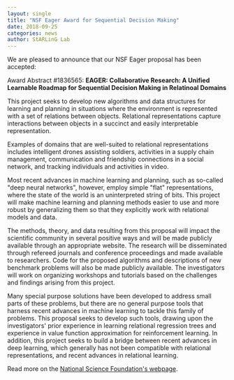 ```yaml
---
layout: single
title: "NSF Eager Award for Sequential Decision Making"
date: 2018-09-25
categories: news
author: StARLinG Lab
---
```


We are pleased to announce that our NSF Eager proposal has been accepted:

Award Abstract #1836565: **EAGER: Collaborative Research: A Unified Learnable Roadmap for Sequential Decision Making in Relatinoal Domains**

This project seeks to develop new algorithms and data structures for learning and planning in situations where the environment is represented with a set of relations between objects. Relational representations capture interactions between objects in a succinct and easily interpretable representation.

Examples of domains that are well-suited to relational representations includes intelligent drones assisting soldiers, activities in a supply chain management, communication and friendship connections in a social network, and tracking individuals and activities in video.

Most recent advances in machine learning and planning, such as so-called "deep neural networks", however, employ simple "flat" representations, where the state of the world is an uninterpreted string of bits. This project will make machine learning and planning methods easier to use and more robust by generalizing them so that they explicitly work with relational models and data.

The methods, theory, and data resulting from this proposal will impact the scientific community in several positive ways and will be made publicly available through an appropriate website. The research will be disseminated through refereed journals and conference proceedings and made available to researchers. Code for the proposed algorithms and descriptions of new benchmark problems will also be made publicly available. The investigators will work on organizing workshops and tutorials based on the challenges and findings arising from this project.

Many special purpose solutions have been developed to address small parts of these problems, but there are no general purpose tools that harness recent advances in machine learning to tackle this family of problems. This proposal seeks to develop such tools, drawing upon the investigators' prior experience in learning relational regression trees and experience in value function approximation for reinforcement learning. In addition, this project seeks to build a bridge between recent advances in deep learning, which generally has not been compatible with relational representations, and recent advances in relational learning.

Read more on the [National Science Foundation's webpage](https://nsf.gov/awardsearch/showAward?AWD_ID=1836565&HistoricalAwards=false).
